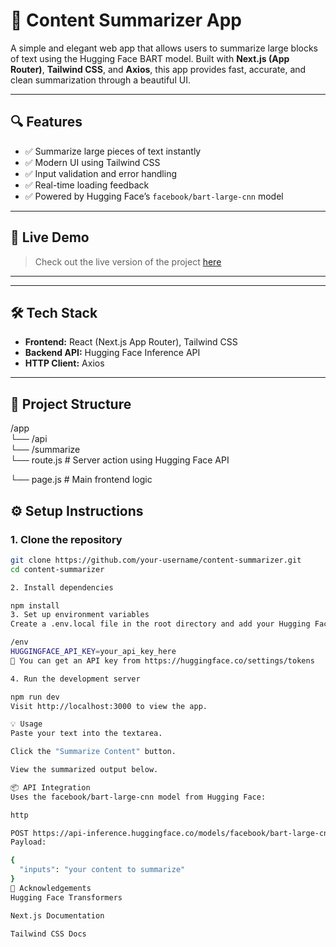 # 📝 Content Summarizer App

A simple and elegant web app that allows users to summarize large blocks of text using the Hugging Face BART model. Built with **Next.js (App Router)**, **Tailwind CSS**, and **Axios**, this app provides fast, accurate, and clean summarization through a beautiful UI.

---

## 🔍 Features

- ✅ Summarize large pieces of text instantly
- ✅ Modern UI using Tailwind CSS
- ✅ Input validation and error handling
- ✅ Real-time loading feedback
- ✅ Powered by Hugging Face’s `facebook/bart-large-cnn` model

---

## 🚀 Live Demo

> Check out the live version of the project [here](https://content-summarizer-msdb.onrender.com)

---

---

## 🛠️ Tech Stack

- **Frontend:** React (Next.js App Router), Tailwind CSS
- **Backend API:** Hugging Face Inference API
- **HTTP Client:** Axios

---

## 📁 Project Structure

/app  
└── /api  
└── /summarize  
└── route.js # Server action using Hugging Face API

└── page.js # Main frontend logic

## ⚙️ Setup Instructions

### 1. Clone the repository

```bash
git clone https://github.com/your-username/content-summarizer.git
cd content-summarizer

2. Install dependencies

npm install
3. Set up environment variables
Create a .env.local file in the root directory and add your Hugging Face API key:

/env
HUGGINGFACE_API_KEY=your_api_key_here
🧠 You can get an API key from https://huggingface.co/settings/tokens

4. Run the development server

npm run dev
Visit http://localhost:3000 to view the app.

💡 Usage
Paste your text into the textarea.

Click the "Summarize Content" button.

View the summarized output below.

📦 API Integration
Uses the facebook/bart-large-cnn model from Hugging Face:

http

POST https://api-inference.huggingface.co/models/facebook/bart-large-cnn
Payload:

{
  "inputs": "your content to summarize"
}
🙌 Acknowledgements
Hugging Face Transformers

Next.js Documentation

Tailwind CSS Docs
```
